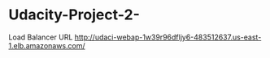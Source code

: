 # Udacity-Project-2-

Load Balancer URL
http://udaci-webap-1w39r96dfljy6-483512637.us-east-1.elb.amazonaws.com/
